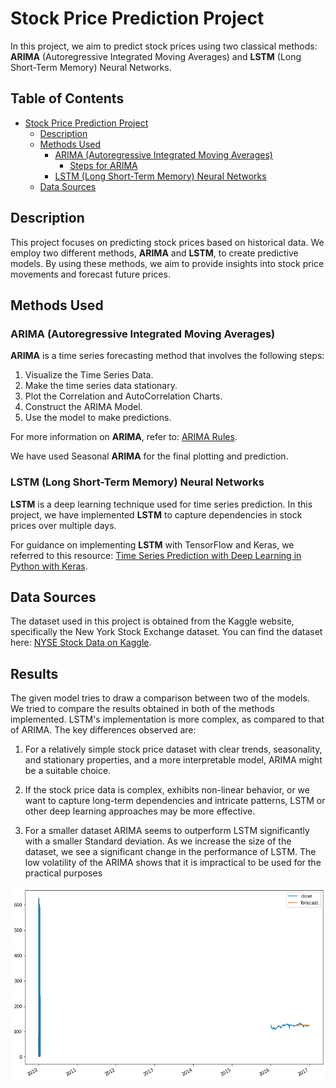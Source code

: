 # Stock Price Prediction Project

In this project, we aim to predict stock prices using two classical methods: **ARIMA** (Autoregressive Integrated Moving Averages) and **LSTM** (Long Short-Term Memory) Neural Networks.

## Table of Contents

- [Stock Price Prediction Project](#stock-price-prediction-project)
  - [Description](#description)
  - [Methods Used](#methods-used)
    - [ARIMA (Autoregressive Integrated Moving Averages)](#arima-autoregressive-integrated-moving-averages)
      - [Steps for ARIMA](#steps-for-arima)
    - [LSTM (Long Short-Term Memory) Neural Networks](#lstm-long-short-term-memory-neural-networks)
  - [Data Sources](#data-sources)

## Description

This project focuses on predicting stock prices based on historical data. We employ two different methods, **ARIMA** and **LSTM**, to create predictive models. By using these methods, we aim to provide insights into stock price movements and forecast future prices.

## Methods Used

### ARIMA (Autoregressive Integrated Moving Averages)

**ARIMA** is a time series forecasting method that involves the following steps:

1. Visualize the Time Series Data.
2. Make the time series data stationary.
3. Plot the Correlation and AutoCorrelation Charts.
4. Construct the ARIMA Model.
5. Use the model to make predictions.

For more information on **ARIMA**, refer to: [ARIMA Rules](https://people.duke.edu/~rnau/arimrule.htm).

We have used Seasonal **ARIMA** for the final plotting and prediction.

### LSTM (Long Short-Term Memory) Neural Networks

**LSTM** is a deep learning technique used for time series prediction. In this project, we have implemented **LSTM** to capture dependencies in stock prices over multiple days.

For guidance on implementing **LSTM** with TensorFlow and Keras, we referred to this resource: [Time Series Prediction with Deep Learning in Python with Keras](https://machinelearningmastery.com/time-series-prediction-with-deep-learning-in-python-with-keras/).

## Data Sources

The dataset used in this project is obtained from the Kaggle website, specifically the New York Stock Exchange dataset. You can find the dataset here: [NYSE Stock Data on Kaggle](https://www.kaggle.com/dgawlik/nyse).

## Results

The given model tries to draw a comparison between two of the models. We tried to compare the results obtained in both of the methods implemented. LSTM's implementation is more complex, as compared to that of ARIMA. The key differences observed are:

1. For a relatively simple stock price dataset with clear trends, seasonality, and stationary properties, and a more interpretable model, ARIMA might be a suitable choice.

2. If the stock price data is complex, exhibits non-linear behavior, or we want to capture long-term dependencies and intricate patterns, LSTM or other deep learning approaches may be more effective.

3. For a smaller dataset ARIMA seems to outperform LSTM significantly with a smaller Standard deviation. As we increase the size of the dataset, we see a significant change in the performance of LSTM. The low volatility of the ARIMA 
  shows that it is impractical to be used for the practical purposes

![Alt Text](arima.png)

